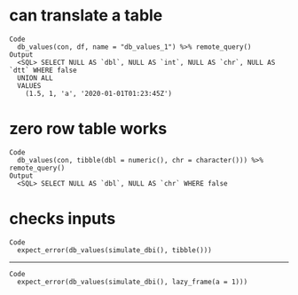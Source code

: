 # can translate a table

    Code
      db_values(con, df, name = "db_values_1") %>% remote_query()
    Output
      <SQL> SELECT NULL AS `dbl`, NULL AS `int`, NULL AS `chr`, NULL AS `dtt` WHERE false
      UNION ALL
      VALUES
        (1.5, 1, 'a', '2020-01-01T01:23:45Z')

# zero row table works

    Code
      db_values(con, tibble(dbl = numeric(), chr = character())) %>% remote_query()
    Output
      <SQL> SELECT NULL AS `dbl`, NULL AS `chr` WHERE false

# checks inputs

    Code
      expect_error(db_values(simulate_dbi(), tibble()))

---

    Code
      expect_error(db_values(simulate_dbi(), lazy_frame(a = 1)))

